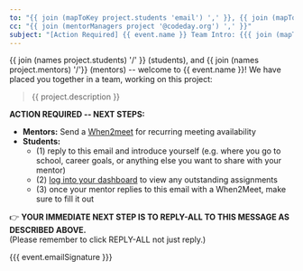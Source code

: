 ```yaml
---
to: "{{ join (mapToKey project.students 'email') ',' }}, {{ join (mapToKey project.mentors 'email') ','}}"
cc: "{{ join (mentorManagers project '@codeday.org') ',' }}"
subject: "[Action Required] {{ event.name }} Team Intro: {{{ join (mapToKey project.students 'givenName') ' <> ' }}} <> {{{ join (mapToKey project.mentors 'givenName') ' <> '}}}"
---
```


{{ join (names project.students) '/' }} (students), and {{ join (names project.mentors) '/'}} (mentors) -- welcome to {{ event.name }}! We have placed you together in a team, working on this project:

<blockquote>{{ project.description }}</blockquote>

**ACTION REQUIRED -- NEXT STEPS:**

- **Mentors:** Send a [When2meet](https://www.when2meet.com/) for recurring meeting availability
- **Students:**
  - (1) reply to this email and introduce yourself (e.g. where you go to school, career goals, or anything else you want to share with your mentor)
  - (2) [log into your dashboard](https://labs.codeday.org/dash) to view any outstanding assignments
  - (3) once your mentor replies to this email with a When2Meet, make sure to fill it out

👉 **YOUR IMMEDIATE NEXT STEP IS TO REPLY-ALL TO THIS MESSAGE AS DESCRIBED ABOVE.**  
(Please remember to click REPLY-ALL not just reply.)

{{{ event.emailSignature }}}
